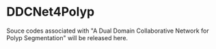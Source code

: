 # DDCNet4Polyp
Souce codes associated with "A Dual Domain Collaborative Network for Polyp Segmentation" will be released here.
